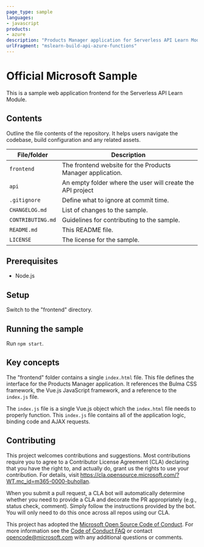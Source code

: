 ```yaml
---
page_type: sample
languages:
- javascript
products:
- azure
description: "Products Manager application for Serverless API Learn Module"
urlFragment: "mslearn-build-api-azure-functions"
---
```


# Official Microsoft Sample

<!--
Guidelines on README format: https://review.docs.microsoft.com/help/onboard/admin/samples/concepts/readme-template?branch=master&WT.mc_id=m365-0000-buhollan

Guidance on onboarding samples to docs.microsoft.com/samples: https://review.docs.microsoft.com/help/onboard/admin/samples/process/onboarding?branch=master&WT.mc_id=m365-0000-buhollan

Taxonomies for products and languages: https://review.docs.microsoft.com/new-hope/information-architecture/metadata/taxonomies?branch=master&WT.mc_id=m365-0000-buhollan
-->

This is a sample web application frontend for the Serverless API Learn Module.

## Contents

Outline the file contents of the repository. It helps users navigate the codebase, build configuration and any related assets.

| File/folder       | Description                                                |
| ----------------- | ---------------------------------------------------------- |
| `frontend`        | The frontend website for the Products Manager application. |
| `api`             | An empty folder where the user will create the API project |
| `.gitignore`      | Define what to ignore at commit time.                      |
| `CHANGELOG.md`    | List of changes to the sample.                             |
| `CONTRIBUTING.md` | Guidelines for contributing to the sample.                 |
| `README.md`       | This README file.                                          |
| `LICENSE`         | The license for the sample.                                |

## Prerequisites

- Node.js

## Setup

Switch to the "frontend" directory.

## Running the sample

Run `npm start`.

## Key concepts

The "frontend" folder contains a single `index.html` file. This file defines the interface for the Products Manager application. It references the Bulma CSS framework, the Vue.js JavaScript framework, and a reference to the `index.js` file.

The `index.js` file is a single Vue.js object which the `index.html` file needs to properly function. This `index.js` file contains all of the application logic, binding code and AJAX requests.

## Contributing

This project welcomes contributions and suggestions. Most contributions require you to agree to a
Contributor License Agreement (CLA) declaring that you have the right to, and actually do, grant us
the rights to use your contribution. For details, visit https://cla.opensource.microsoft.com/?WT.mc_id=m365-0000-buhollan.

When you submit a pull request, a CLA bot will automatically determine whether you need to provide
a CLA and decorate the PR appropriately (e.g., status check, comment). Simply follow the instructions
provided by the bot. You will only need to do this once across all repos using our CLA.

This project has adopted the [Microsoft Open Source Code of Conduct](https://opensource.microsoft.com/codeofconduct/?WT.mc_id=m365-0000-buhollan).
For more information see the [Code of Conduct FAQ](https://opensource.microsoft.com/codeofconduct/faq/?WT.mc_id=m365-0000-buhollan) or
contact [opencode@microsoft.com](mailto:opencode@microsoft.com) with any additional questions or comments.
